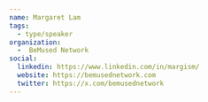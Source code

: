 ```yaml
---
name: Margaret Lam
tags:
  - type/speaker
organization:
  -  BeMused Network
social:
  linkedin: https://www.linkedin.com/in/margism/
  website: https://bemusednetwork.com
  twitter: https://x.com/bemusednetwork
---
```


